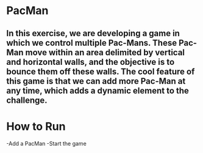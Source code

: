 # PacMan
## In this exercise, we are developing a game in which we control multiple Pac-Mans. These Pac-Man move within an area delimited by vertical and horizontal walls, and the objective is to bounce them off these walls. The cool feature of this game is that we can add more Pac-Man at any time, which adds a dynamic element to the challenge.

# How to Run
-Add a PacMan
-Start the game
